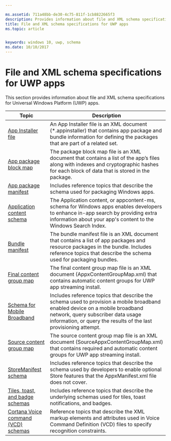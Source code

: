 ```yaml
---

ms.assetid: 711a48bb-de30-4c75-811f-1cb8822665f3
description: Provides information about file and XML schema specifications for Universal Windows Platform (UWP) apps.
title: File and XML schema specifications for UWP apps
ms.topic: article


keywords: windows 10, uwp, schema
ms.date: 10/10/2017
---
```


# File and XML schema specifications for UWP apps

This section provides information about file and XML schema specifications for Universal Windows Platform (UWP) apps.

| Topic | Description |
|-------|-------------|
| [App Installer file ](appinstallerschema/app-installer-file.md) | An App Installer file is an XML document (*.appinstaller) that contains app package and bundle information for defining the packages that are part of a related set. |
| [App package block map](blockmapschema/app-package-block-map.md) | The package block map file is an XML document that contains a list of the app’s files along with indexes and cryptographic hashes for each block of data that is stored in the package. |
| [App package manifest](appxpackage/appx-package-manifest.md) | Includes reference topics that describe the schema used for packaging Windows apps. |
| [Application content schema](appcontentschema/schema-root.md) | The Application content, or appcontent-ms, schema for Windows apps enables developers to enhance in-app search by providing extra information about your app's content to the Windows Search Index.  |
| [Bundle manifest](bundlemanifestschema/bundle-manifest.md) | The bundle manifest file is an XML document that contains a list of app packages and resource packages in the bundle. Includes reference topics that describe the schema used for packaging bundles. |
| [Final content group map](finalcontentgroupmapschema/final-content-group-map.md) | The final content group map file is an XML document (AppxContentGroupMap.xml) that contains automatic content groups for UWP app streaming install. |
| [Schema for Mobile Broadband](mobilebroadbandschema/schema-for-mobile-broadband-portal.md) | Includes reference topics that describe the schema used to provision a mobile broadband enabled device on a mobile broadband network, query subscriber data usage information, or query the results of the last provisioning attempt. |
| [Source content group map](sourcecontentgroupmapschema/source-content-group-map.md) | The source content group map file is an XML document (SourceAppxContentGroupMap.xml) that contains required and automatic content groups for UWP app streaming install. |
| [StoreManifest schema](storemanifest/store-manifest-schema-portal.md) | Includes reference topics that describe the schema used by developers to enable optional Store features that the AppxManifest.xml file does not cover.  |
| [Tiles, toast, and badge schemas](tiles/tiles-xml-schema-portal.md) | Includes reference topics that describe the underlying schemas used for tiles, toast notifications, and badges. |
| [Cortana Voice command (VCD) schemas](voicecommands/vcd-xml-schema-portal.md) | Reference topics that describe the XML markup elements and attributes used in Voice Command Definition (VCD) files to specify recognition constraints. |